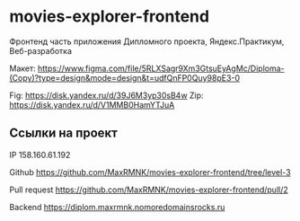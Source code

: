 # movies-explorer-frontend
Фронтенд часть приложения Дипломного проекта, Яндекс.Практикум, Веб-разработка

Макет:
https://www.figma.com/file/5RLXSagr9Xm3GtsuEyAgMc/Diploma-(Copy)?type=design&mode=design&t=udfQnFP0Quy98pE3-0

Fig: https://disk.yandex.ru/d/39J6M3yp30sB4w
Zip: https://disk.yandex.ru/d/V1MMB0HamYTJuA


## Ссылки на проект
IP 158.160.61.192

Github https://github.com/MaxRMNK/movies-explorer-frontend/tree/level-3

Pull request https://github.com/MaxRMNK/movies-explorer-frontend/pull/2

Backend https://diplom.maxrmnk.nomoredomainsrocks.ru
